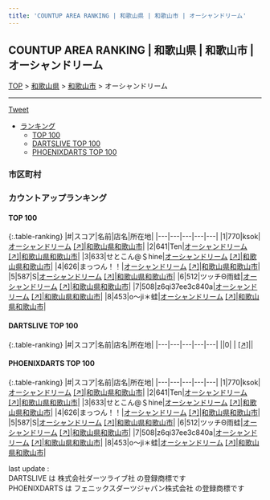 ```yaml
---
title: 'COUNTUP AREA RANKING | 和歌山県 | 和歌山市 | オーシャンドリーム'
---
```

## COUNTUP AREA RANKING | 和歌山県 | 和歌山市 | オーシャンドリーム

[TOP](/darts/rank/) > [和歌山県](/darts/rank/和歌山県/) > [和歌山市](/darts/rank/和歌山県/和歌山市/) > オーシャンドリーム

___

<a href="https://twitter.com/share?ref_src=twsrc%5Etfw" data-text="COUNTUP AREA RANKING | 和歌山県和歌山市オーシャンドリーム" class="twitter-share-button" data-hashtags="DARTSLIVE,PHOENIXDARTS,darts,ダーツ" data-show-count="false">Tweet</a>

* [ランキング](#カウントアップランキング)
    * [TOP 100](#top-100)
    * [DARTSLIVE TOP 100](#dartslive-top-100)
    * [PHOENIXDARTS TOP 100](#phoenixdarts-top-100)

### 市区町村

<ul>

</ul>

### カウントアップランキング

#### TOP 100



{:.table-ranking}
|#|スコア|名前|店名|所在地|
|---|---|---|---|---|
|1|770|<span class="rank-name-pd">ksok</span>|<a href="/darts/rank/shops/9006.html">オーシャンドリーム</a> <a href="https://vs.phoenixdarts.com/jp/shop/shopDetailInfo/s_9006?s_seq=9006">[↗]</a>|<a href="/darts/rank/和歌山県/和歌山市">和歌山県和歌山市</a>|
|2|641|<span class="rank-name-pd">Ten</span>|<a href="/darts/rank/shops/9006.html">オーシャンドリーム</a> <a href="https://vs.phoenixdarts.com/jp/shop/shopDetailInfo/s_9006?s_seq=9006">[↗]</a>|<a href="/darts/rank/和歌山県/和歌山市">和歌山県和歌山市</a>|
|3|633|<span class="rank-name-pd">せとこん@＄hine</span>|<a href="/darts/rank/shops/9006.html">オーシャンドリーム</a> <a href="https://vs.phoenixdarts.com/jp/shop/shopDetailInfo/s_9006?s_seq=9006">[↗]</a>|<a href="/darts/rank/和歌山県/和歌山市">和歌山県和歌山市</a>|
|4|626|<span class="rank-name-pd">まっつん！！</span>|<a href="/darts/rank/shops/9006.html">オーシャンドリーム</a> <a href="https://vs.phoenixdarts.com/jp/shop/shopDetailInfo/s_9006?s_seq=9006">[↗]</a>|<a href="/darts/rank/和歌山県/和歌山市">和歌山県和歌山市</a>|
|5|587|<span class="rank-name-pd">S</span>|<a href="/darts/rank/shops/9006.html">オーシャンドリーム</a> <a href="https://vs.phoenixdarts.com/jp/shop/shopDetailInfo/s_9006?s_seq=9006">[↗]</a>|<a href="/darts/rank/和歌山県/和歌山市">和歌山県和歌山市</a>|
|6|512|<span class="rank-name-pd">ツッチΘ雨蛙</span>|<a href="/darts/rank/shops/9006.html">オーシャンドリーム</a> <a href="https://vs.phoenixdarts.com/jp/shop/shopDetailInfo/s_9006?s_seq=9006">[↗]</a>|<a href="/darts/rank/和歌山県/和歌山市">和歌山県和歌山市</a>|
|7|508|<span class="rank-name-pd">z6qi37ee3c840a</span>|<a href="/darts/rank/shops/9006.html">オーシャンドリーム</a> <a href="https://vs.phoenixdarts.com/jp/shop/shopDetailInfo/s_9006?s_seq=9006">[↗]</a>|<a href="/darts/rank/和歌山県/和歌山市">和歌山県和歌山市</a>|
|8|453|<span class="rank-name-pd">o～ji＊蛙</span>|<a href="/darts/rank/shops/9006.html">オーシャンドリーム</a> <a href="https://vs.phoenixdarts.com/jp/shop/shopDetailInfo/s_9006?s_seq=9006">[↗]</a>|<a href="/darts/rank/和歌山県/和歌山市">和歌山県和歌山市</a>|


#### DARTSLIVE TOP 100



{:.table-ranking}
|#|スコア|名前|店名|所在地|
|---|---|---|---|---|
||0|<span class="rank-name-dl"> </span>|<a href="/darts/rank/shops/.html"></a> <a href="">[↗]</a>|<a href="/darts/rank//"></a>|


#### PHOENIXDARTS TOP 100



{:.table-ranking}
|#|スコア|名前|店名|所在地|
|---|---|---|---|---|
|1|770|<span class="rank-name-pd">ksok</span>|<a href="/darts/rank/shops/9006.html">オーシャンドリーム</a> <a href="https://vs.phoenixdarts.com/jp/shop/shopDetailInfo/s_9006?s_seq=9006">[↗]</a>|<a href="/darts/rank/和歌山県/和歌山市">和歌山県和歌山市</a>|
|2|641|<span class="rank-name-pd">Ten</span>|<a href="/darts/rank/shops/9006.html">オーシャンドリーム</a> <a href="https://vs.phoenixdarts.com/jp/shop/shopDetailInfo/s_9006?s_seq=9006">[↗]</a>|<a href="/darts/rank/和歌山県/和歌山市">和歌山県和歌山市</a>|
|3|633|<span class="rank-name-pd">せとこん@＄hine</span>|<a href="/darts/rank/shops/9006.html">オーシャンドリーム</a> <a href="https://vs.phoenixdarts.com/jp/shop/shopDetailInfo/s_9006?s_seq=9006">[↗]</a>|<a href="/darts/rank/和歌山県/和歌山市">和歌山県和歌山市</a>|
|4|626|<span class="rank-name-pd">まっつん！！</span>|<a href="/darts/rank/shops/9006.html">オーシャンドリーム</a> <a href="https://vs.phoenixdarts.com/jp/shop/shopDetailInfo/s_9006?s_seq=9006">[↗]</a>|<a href="/darts/rank/和歌山県/和歌山市">和歌山県和歌山市</a>|
|5|587|<span class="rank-name-pd">S</span>|<a href="/darts/rank/shops/9006.html">オーシャンドリーム</a> <a href="https://vs.phoenixdarts.com/jp/shop/shopDetailInfo/s_9006?s_seq=9006">[↗]</a>|<a href="/darts/rank/和歌山県/和歌山市">和歌山県和歌山市</a>|
|6|512|<span class="rank-name-pd">ツッチΘ雨蛙</span>|<a href="/darts/rank/shops/9006.html">オーシャンドリーム</a> <a href="https://vs.phoenixdarts.com/jp/shop/shopDetailInfo/s_9006?s_seq=9006">[↗]</a>|<a href="/darts/rank/和歌山県/和歌山市">和歌山県和歌山市</a>|
|7|508|<span class="rank-name-pd">z6qi37ee3c840a</span>|<a href="/darts/rank/shops/9006.html">オーシャンドリーム</a> <a href="https://vs.phoenixdarts.com/jp/shop/shopDetailInfo/s_9006?s_seq=9006">[↗]</a>|<a href="/darts/rank/和歌山県/和歌山市">和歌山県和歌山市</a>|
|8|453|<span class="rank-name-pd">o～ji＊蛙</span>|<a href="/darts/rank/shops/9006.html">オーシャンドリーム</a> <a href="https://vs.phoenixdarts.com/jp/shop/shopDetailInfo/s_9006?s_seq=9006">[↗]</a>|<a href="/darts/rank/和歌山県/和歌山市">和歌山県和歌山市</a>|


<div class="footer border-top border-gray-light mt-5 pt-3 text-right text-gray">
    last update : <span style="font-weight: italic" id="foot_last_modified"></span><br />
    DARTSLIVE は 株式会社ダーツライブ社 の登録商標です<br />
    PHOENIXDARTS は フェニックスダーツジャパン株式会社 の登録商標です<br />
</div>

<script src="https://cdnjs.cloudflare.com/ajax/libs/jquery.tablesorter/2.31.3/js/jquery.tablesorter.min.js" integrity="sha512-qzgd5cYSZcosqpzpn7zF2ZId8f/8CHmFKZ8j7mU4OUXTNRd5g+ZHBPsgKEwoqxCtdQvExE5LprwwPAgoicguNg==" crossorigin="anonymous" referrerpolicy="no-referrer"></script>
<link rel="stylesheet" href="https://cdnjs.cloudflare.com/ajax/libs/jquery.tablesorter/2.31.3/css/theme.default.min.css" integrity="sha512-wghhOJkjQX0Lh3NSWvNKeZ0ZpNn+SPVXX1Qyc9OCaogADktxrBiBdKGDoqVUOyhStvMBmJQ8ZdMHiR3wuEq8+w==" crossorigin="anonymous" referrerpolicy="no-referrer" />
<script>
$(function() {
    $(".table-ranking").tablesorter({sortList:[[0, 0]]});
    $("#foot_last_modified").text(formatDate(new Date(document.lastModified), 'yyyy-MM-dd HH:mm:ss'));
});
</script>

<script async src="https://platform.twitter.com/widgets.js" charset="utf-8"></script>